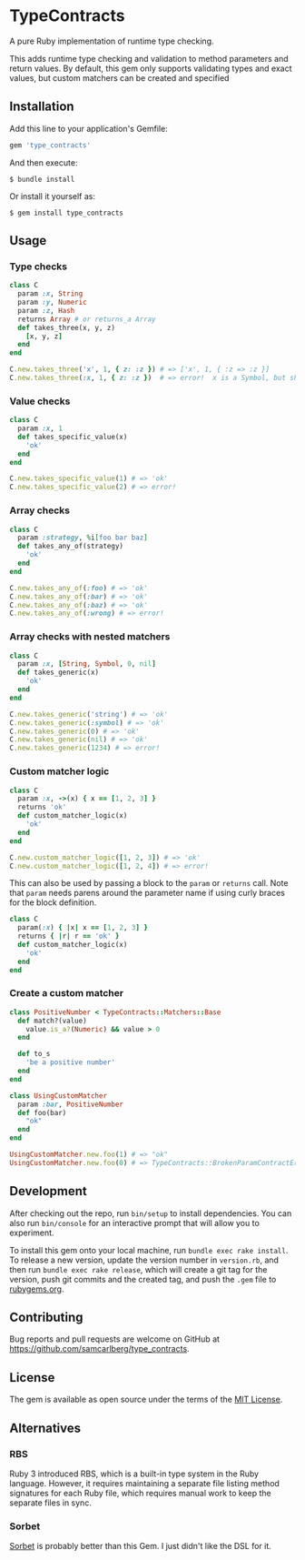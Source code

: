 # TypeContracts

A pure Ruby implementation of runtime type checking.

This adds runtime type checking and validation to method parameters and return values.  By default, this gem only supports validating types and exact values, but custom matchers can be created and specified

## Installation

Add this line to your application's Gemfile:

```ruby
gem 'type_contracts'
```

And then execute:

    $ bundle install

Or install it yourself as:

    $ gem install type_contracts

## Usage

### Type checks

```ruby
class C
  param :x, String
  param :y, Numeric
  param :z, Hash
  returns Array # or returns_a Array
  def takes_three(x, y, z)
    [x, y, z]
  end
end

C.new.takes_three('x', 1, { z: :z }) # => ['x', 1, { :z => :z }]
C.new.takes_three(:x, 1, { z: :z })  # => error!  x is a Symbol, but should be a String
```

### Value checks

```ruby
class C
  param :x, 1
  def takes_specific_value(x)
    'ok'
  end
end

C.new.takes_specific_value(1) # => 'ok'
C.new.takes_specific_value(2) # => error!
```

### Array checks

```ruby
class C
  param :strategy, %i[foo bar baz]
  def takes_any_of(strategy)
    'ok'
  end
end

C.new.takes_any_of(:foo) # => 'ok'
C.new.takes_any_of(:bar) # => 'ok'
C.new.takes_any_of(:baz) # => 'ok'
C.new.takes_any_of(:wrong) # => error!
```

### Array checks with nested matchers

```ruby
class C
  param :x, [String, Symbol, 0, nil]
  def takes_generic(x)
    'ok'
  end
end

C.new.takes_generic('string') # => 'ok'
C.new.takes_generic(:symbol) # => 'ok'
C.new.takes_generic(0) # => 'ok'
C.new.takes_generic(nil) # => 'ok'
C.new.takes_generic(1234) # => error!
```

### Custom matcher logic

```ruby
class C
  param :x, ->(x) { x == [1, 2, 3] }
  returns 'ok'
  def custom_matcher_logic(x)
    'ok'
  end
end

C.new.custom_matcher_logic([1, 2, 3]) # => 'ok'
C.new.custom_matcher_logic([1, 2, 4]) # => error!
```

This can also be used by passing a block to the `param` or `returns` call.  Note that `param` needs parens around the parameter name if using curly braces for the block definition.

```ruby
class C
  param(:x) { |x| x == [1, 2, 3] }
  returns { |r| r == 'ok' }
  def custom_matcher_logic(x)
    'ok'
  end
end
```

### Create a custom matcher

```ruby
class PositiveNumber < TypeContracts::Matchers::Base
  def match?(value)
    value.is_a?(Numeric) && value > 0
  end

  def to_s
    'be a positive number'
  end
end

class UsingCustomMatcher
  param :bar, PositiveNumber
  def foo(bar)
    "ok"
  end
end

UsingCustomMatcher.new.foo(1) # => "ok"
UsingCustomMatcher.new.foo(0) # => TypeContracts::BrokenParamContractError: UsingCustomMatcher#foo.bar was 0, which does not match: be a positive number
```

## Development

After checking out the repo, run `bin/setup` to install dependencies. You can also run `bin/console` for an interactive prompt that will allow you to experiment.

To install this gem onto your local machine, run `bundle exec rake install`. To release a new version, update the version number in `version.rb`, and then run `bundle exec rake release`, which will create a git tag for the version, push git commits and the created tag, and push the `.gem` file to [rubygems.org](https://rubygems.org).

## Contributing

Bug reports and pull requests are welcome on GitHub at https://github.com/samcarlberg/type_contracts.

## License

The gem is available as open source under the terms of the [MIT License](https://opensource.org/licenses/MIT).

## Alternatives

### RBS

Ruby 3 introduced RBS, which is a built-in type system in the Ruby language.  However, it requires maintaining a separate file listing method signatures for each Ruby file, which requires manual work to keep the separate files in sync.

### Sorbet

[Sorbet](https://github.com/sorbet/sorbet) is probably better than this Gem.  I just didn't like the DSL for it.
